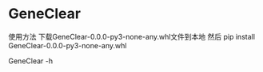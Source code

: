 # GeneClear

使用方法 下载GeneClear-0.0.0-py3-none-any.whl文件到本地
然后 pip install GeneClear-0.0.0-py3-none-any.whl

GeneClear -h
